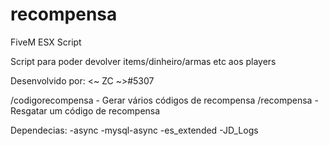 # recompensa
FiveM ESX Script

Script para poder devolver items/dinheiro/armas etc aos players

Desenvolvido por: <~ ZC ~>#5307

/codigorecompensa - Gerar vários códigos de recompensa
/recompensa - Resgatar um código de recompensa

Dependecias:
-async
-mysql-async
-es_extended
-JD_Logs
